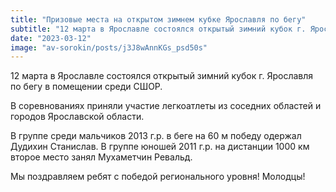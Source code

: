 ```yaml
---
title: "Призовые места на открытом зимнем кубке Ярославля по бегу"
subtitle: "12 марта в Ярославле состоялся открытый зимний кубок г. Ярославля по бегу в помещении среди СШОР. Наши ребята заняли призовые места."
date: "2023-03-12"
image: "av-sorokin/posts/j3J8wAnnKGs_psd50s"
---
```


12 марта в Ярославле состоялся открытый зимний кубок г. Ярославля по бегу в помещении среди СШОР.

В соревнованиях приняли участие легкоатлеты из соседних областей и городов Ярославской области.

В группе среди мальчиков 2013 г.р. в беге на 60 м победу одержал Дудихин Станислав.
В группе юношей 2011 г.р. на дистанции 1000 км второе место занял Мухаметчин Ревальд.

Мы поздравляем ребят с победой регионального уровня! Молодцы!
